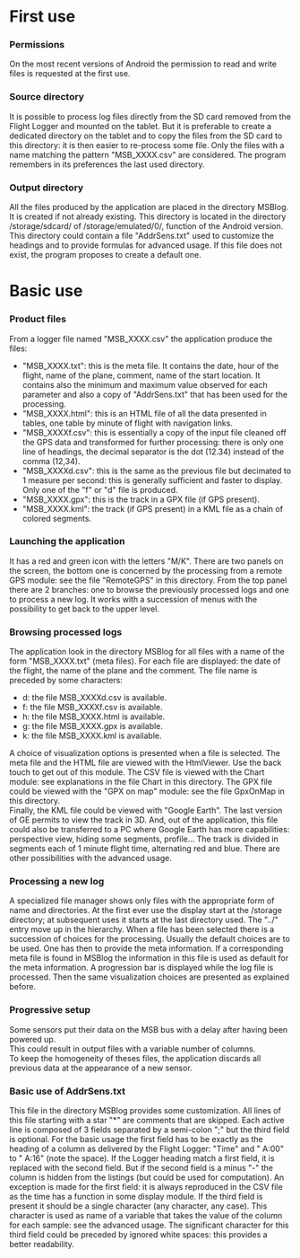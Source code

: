 # First use
### Permissions
On the most recent versions of Android the permission to read and write
files is requested at the first use.

### Source directory
It is possible to process log files directly from the SD card
removed from the Flight Logger and mounted on the tablet.
But it is preferable to create a dedicated directory on the tablet
and to copy the files from the SD card to this directory:
it is then easier to re-process some file.
Only the files with a name matching the pattern
"MSB_XXXX.csv" are considered.
The program remembers in its preferences the last used directory.

### Output directory
All the files produced by the application are placed in
the directory MSBlog. It is created if
not already existing. This directory is located
in the directory /storage/sdcard/ of /storage/emulated/0/,
function of the Android version.
This directory could contain a file "AddrSens.txt"
used to customize the headings and to provide formulas
for advanced usage. If this file does not exist,
the program proposes to create a default one.

# Basic use
### Product files
From a logger file named "MSB_XXXX.csv" the application
produce the files:

* "MSB_XXXX.txt": this is the meta file. It contains the date,
       hour of the flight, name of the plane, comment, name
       of the start location.
       It contains also the minimum and maximum value observed
       for each parameter and also a copy of "AddrSens.txt"
       that has been used for the processing.
* "MSB_XXXX.html": this is an HTML file of all the data presented
       in tables, one table by minute of flight with navigation
       links.
* "MSB_XXXXf.csv": this is essentially a copy of the input
       file cleaned off the GPS data and transformed for further
       processing: there is only one line of headings, the
       decimal separator is the dot (12.34) instead of the
       comma (12,34).
* "MSB_XXXXd.csv": this is the same as the previous file but decimated
       to 1 measure per second: this is generally sufficient and
       faster to display. Only one of the "f" or "d" file is produced.
* "MSB_XXXX.gpx": this is the track in a GPX file (if GPS present).
* "MSB_XXXX.kml": the track (if GPS present) in a KML file as a chain
       of colored segments.

### Launching the application
It has a red and green icon with the letters "M/K".
There are two panels on the screen, the bottom one is
concerned by the processing from a remote GPS module:
see the file "RemoteGPS" in this directory.
From the top panel there are 2 branches: one to browse the previously
processed logs and one to process a new log.
It works with a succession of menus with the possibility to get
back to the upper level.

### Browsing processed logs
The application look in the directory MSBlog for all files with
a name of the form "MSB_XXXX.txt" (meta files). 
For each file are displayed: the date of the flight, the name of
the plane and the comment. The file name is preceded by some
characters:

+ d: the file MSB_XXXXd.csv is available.
+ f: the file MSB_XXXXf.csv is available.
+ h: the file MSB_XXXX.html is available.
+ g: the file MSB_XXXX.gpx is available.
+ k: the file MSB_XXXX.kml is available.

A choice of visualization options is presented when a file is selected.
The meta file and the HTML file are viewed with the HtmlViewer.
Use the back touch to get out of this module.
The CSV file is viewed with the Chart module: see explanations in the
file Chart in this directory.
The GPX file could be viewed with the "GPX on map" module: see the
file GpxOnMap in this directory.  
Finally, the KML file could be viewed with "Google Earth". 
The last version of GE permits to view the track in 3D.
And, out of the application, this file could also be transferred to
a PC where Google Earth has more capabilities: perspective view,
hiding some segments, profile...
The track is divided in segments each of 1 minute flight time,
alternating red and blue. There are other possibilities with
the advanced usage.

### Processing a new log
A specialized file manager shows only files with the appropriate
form of name and directories. At the first ever use
the display start at the /storage directory; at subsequent uses it
starts at the last directory used. The "../" entry move up in the hierarchy.
When a file has been selected there is a succession of choices
for the processing. Usually the default choices are to be used.
One has then to provide the meta information. If a corresponding
meta file is found in MSBlog the information in this
file is used as default for the meta information.
A progression bar is displayed while the log file is processed.
Then the same visualization choices are presented as explained before.

### Progressive setup
Some sensors put their data on the MSB bus with a
delay after having been powered up.  
This could result in output files with a variable number
of columns.  
To keep the homogeneity of theses files,
the application discards all previous data at the appearance
of a new sensor.

### Basic use of AddrSens.txt
This file in the directory MSBlog provides some customization.
All lines of this file starting with a star "\*" are comments that
are skipped.
Each active line is composed of 3 fields separated by a semi-colon ";"
but the third field is optional.
For the basic usage the first field has to be exactly as the heading of
a column as delivered by the Flight Logger: "Time" and " A:00" to " A:16"
(note the space). If the Logger heading match a first field, it is replaced
with the second field. But if the second field is a minus "-" the column
is hidden from the listings (but could be used for computation).
An exception is made for the first field: it is always reproduced
in the CSV file as the time has a function in some display module.
If the third field is present it should be a single character (any character,
any case). This character is used as name of a variable that takes the
value of the column for each sample: see the advanced usage.
The significant character for this third field could be preceded
by ignored white spaces: this provides a better readability.

